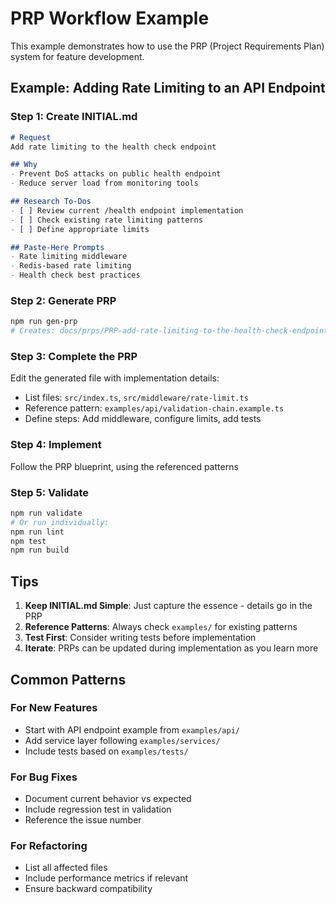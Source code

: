 # PRP Workflow Example

This example demonstrates how to use the PRP (Project Requirements Plan) system for feature development.

## Example: Adding Rate Limiting to an API Endpoint

### Step 1: Create INITIAL.md
```markdown
# Request
Add rate limiting to the health check endpoint

## Why
- Prevent DoS attacks on public health endpoint
- Reduce server load from monitoring tools

## Research To-Dos
- [ ] Review current /health endpoint implementation
- [ ] Check existing rate limiting patterns
- [ ] Define appropriate limits

## Paste-Here Prompts
- Rate limiting middleware
- Redis-based rate limiting
- Health check best practices
```

### Step 2: Generate PRP
```bash
npm run gen-prp
# Creates: docs/prps/PRP-add-rate-limiting-to-the-health-check-endpoint-2024-01-15.md
```

### Step 3: Complete the PRP
Edit the generated file with implementation details:
- List files: `src/index.ts`, `src/middleware/rate-limit.ts`
- Reference pattern: `examples/api/validation-chain.example.ts`
- Define steps: Add middleware, configure limits, add tests

### Step 4: Implement
Follow the PRP blueprint, using the referenced patterns

### Step 5: Validate
```bash
npm run validate
# Or run individually:
npm run lint
npm test
npm run build
```

## Tips

1. **Keep INITIAL.md Simple**: Just capture the essence - details go in the PRP
2. **Reference Patterns**: Always check `examples/` for existing patterns
3. **Test First**: Consider writing tests before implementation
4. **Iterate**: PRPs can be updated during implementation as you learn more

## Common Patterns

### For New Features
- Start with API endpoint example from `examples/api/`
- Add service layer following `examples/services/`
- Include tests based on `examples/tests/`

### For Bug Fixes
- Document current behavior vs expected
- Include regression test in validation
- Reference the issue number

### For Refactoring
- List all affected files
- Include performance metrics if relevant
- Ensure backward compatibility